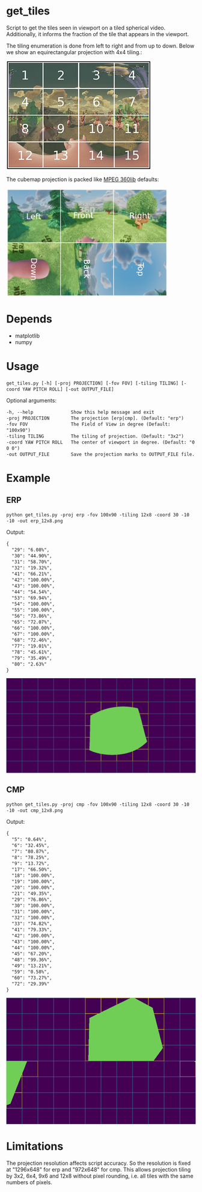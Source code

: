 # get_tiles
Script to get the tiles seen in viewport on a tiled spherical video. Additionally, 
it informs the fraction of the tile that appears in the viewport.

The tiling enumeration is done from left to right and from up to down. Below we show an equirectangular projection with 4x4 tiling.:

![tiling4x4.png!](img/tiling4x4.png)


The cubemap projection is packed like [MPEG 360lib](https://mpeg.chiariglione.org/standards/exploration/future-video-coding/n17197-algorithm-descriptions-projection-format-conversion) defaults:

![cubemap_packing.png!](img/cubemap_packing.png)


# Depends

- matplotlib
- numpy

# Usage
    get_tiles.py [-h] [-proj PROJECTION] [-fov FOV] [-tiling TILING] [-coord YAW PITCH ROLL] [-out OUTPUT_FILE]

Optional arguments:

    -h, --help              Show this help message and exit
    -proj PROJECTION        The projection [erp|cmp]. (Default: "erp")
    -fov FOV                The Field of View in degree (Default: "100x90")
    -tiling TILING          The tiling of projection. (Default: "3x2")
    -coord YAW PITCH ROLL   The center of viewport in degree. (Default: "0 0 0")
    -out OUTPUT_FILE        Save the projection marks to OUTPUT_FILE file.
	
# Example

## ERP

    python get_tiles.py -proj erp -fov 100x90 -tiling 12x8 -coord 30 -10 -10 -out erp_12x8.png

Output:  
```
{
  "29": "6.08%",
  "30": "44.90%",
  "31": "58.70%",
  "32": "19.32%",
  "41": "66.21%",
  "42": "100.00%",
  "43": "100.00%",
  "44": "54.54%",
  "53": "69.94%",
  "54": "100.00%",
  "55": "100.00%",
  "56": "73.86%",
  "65": "72.07%",
  "66": "100.00%",
  "67": "100.00%",
  "68": "72.46%",
  "77": "19.01%",
  "78": "45.61%",
  "79": "35.49%",
  "80": "2.63%"
}
```

![erp_12x8.png!](img/erp_12x8.png)

## CMP

    python get_tiles.py -proj cmp -fov 100x90 -tiling 12x8 -coord 30 -10 -10 -out cmp_12x8.png

Output:  
```
{
  "5": "0.64%",
  "6": "32.45%",
  "7": "80.87%",
  "8": "78.25%",
  "9": "13.72%",
  "17": "66.50%",
  "18": "100.00%",
  "19": "100.00%",
  "20": "100.00%",
  "21": "49.35%",
  "29": "76.86%",
  "30": "100.00%",
  "31": "100.00%",
  "32": "100.00%",
  "33": "74.82%",
  "41": "79.33%",
  "42": "100.00%",
  "43": "100.00%",
  "44": "100.00%",
  "45": "67.20%",
  "48": "99.36%",
  "49": "13.21%",
  "59": "0.58%",
  "60": "73.27%",
  "72": "29.39%"
}
```
![cmp_12x8.png!](img/cmp_12x8.png)


# Limitations

The projection resolution affects script accuracy. So the resolution 
is fixed at "1296x648" for erp and "972x648" for cmp. This allows 
projection tiling by 3x2, 6x4, 9x6 and 12x8 without pixel rounding, i.e. all 
tiles with the same numbers of pixels.
